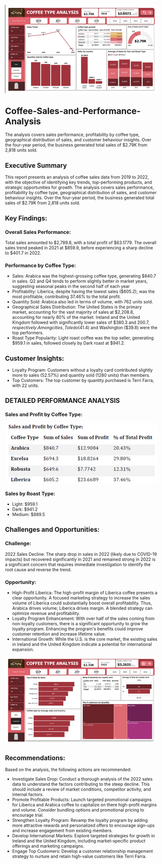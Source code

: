 ![](https://github.com/Jadonsofficiall/Coffee-Sales-and-Performance-Analysis/blob/main/Coffee%20analysis%20pg1.png)

# Coffee-Sales-and-Performance-Analysis
The analysis covers sales performance, profitability by coffee type, geographical distribution of sales, and customer behaviour insights. Over the four-year period, the business generated total sales of $2.79K from 2,818 units sold.

## Executive Summary
This report presents an analysis of coffee sales data from 2019 to 2022, with the objective of identifying key trends, top-performing products, and strategic opportunities for growth. The analysis covers sales performance, profitability by coffee type, geographical distribution of sales, and customer behaviour insights. Over the four-year period, the business generated total sales of $2.79K from 2,818 units sold.

## Key Findings:
### Overall Sales Performance:
Total sales amounted to $2,789.8, with a total profit of $63.1779. The overall sales trend peaked in 2021 at $859.9, before experiencing a sharp decline to $401.7 in 2022.

### Performance by Coffee Type:
- Sales: Arabica was the highest-grossing coffee type, generating $840.7 in sales. Q2 and Q4 tends to perform slightly better in market years, suggesting seasonal peaks in the second half of each year
- Profitability: Liberica, despite having the lowest sales ($605.2), was the most profitable, contributing 37.46% to the total profit.
- Quantity Sold: Arabica also led in terms of volume, with 762 units sold.
- Geographical Sales Distribution: The United States is the primary market, accounting for the vast majority of sales at $2,208.8, accounting for nearly 80% of the market. Ireland and the United Kingdom followed with significantly lower sales of $380.3 and $200.7, respectively. Among cities, Toledo ($41.4) and Washington ($39.8) were the top performers.
- Roast Type Popularity: Light roast coffee was the top seller, generating $959.1 in sales, followed closely by Dark roast at $941.2.

## Customer Insights:
- Loyalty Program: Customers without a loyalty card contributed slightly more to sales (52.57%) and quantity sold (1280 units) than members.
- Top Customers: The top customer by quantity purchased is Terri Farra, with 22 units.

## DETAILED PERFORMANCE ANALYSIS
### Sales and Profit by Coffee Type:
![](https://github.com/Jadonsofficiall/Coffee-Sales-and-Performance-Analysis/blob/main/Screenshot%202025-10-04%20174957.png)

### Sales by Roast Type:
- Light: $959.1
- Dark: $941.2
- Medium: $889.5

## Challenges and Opportunities:
### Challenge:
2022 Sales Decline: The sharp drop in sales in 2022 (likely due to COVID-19 impacts) but recovered significantly in 2021 and remained strong in 2022 is a significant concern that requires immediate investigation to identify the root cause and reverse the trend.

### Opportunity:
- High-Profit Liberica: The high-profit margin of Liberica coffee presents a clear opportunity. A focused marketing strategy to increase the sales volume of Liberica could substantially boost overall profitability. Thus, Arabica drives volume; Liberica drives margin. A blended strategy can optimize revenue and profitability.
- Loyalty Program Enhancement: With over half of the sales coming from non-loyalty customers, there is a significant opportunity to grow the loyalty program. Enhancing the program's benefits could improve customer retention and increase lifetime value.
- International Growth: While the U.S. is the core market, the existing sales in Ireland and the United Kingdom indicate a potential for international expansion.

![](https://github.com/Jadonsofficiall/Coffee-Sales-and-Performance-Analysis/blob/main/Coffee%20analysis%20pg2.png)

## Recommendations:
Based on the analysis, the following actions are recommended:
- Investigate Sales Drop: Conduct a thorough analysis of the 2022 sales data to understand the factors contributing to the steep decline. This should include a review of market conditions, competitor activity, and internal factors.
- Promote Profitable Products: Launch targeted promotional campaigns for Liberica and Arabica coffee to capitalize on there high-profit margins and volume. Consider bundling options and promotional pricing to encourage trial.
- Strengthen Loyalty Program: Revamp the loyalty program by adding more attractive rewards and personalized offers to encourage sign-ups and increase engagement from existing members.
- Develop International Markets: Explore targeted strategies for growth in Ireland and the United Kingdom, including market-specific product offerings and marketing campaigns.
- Engage Top Customers: Develop a customer relationship management strategy to nurture and retain high-value customers like Terri Farra.
